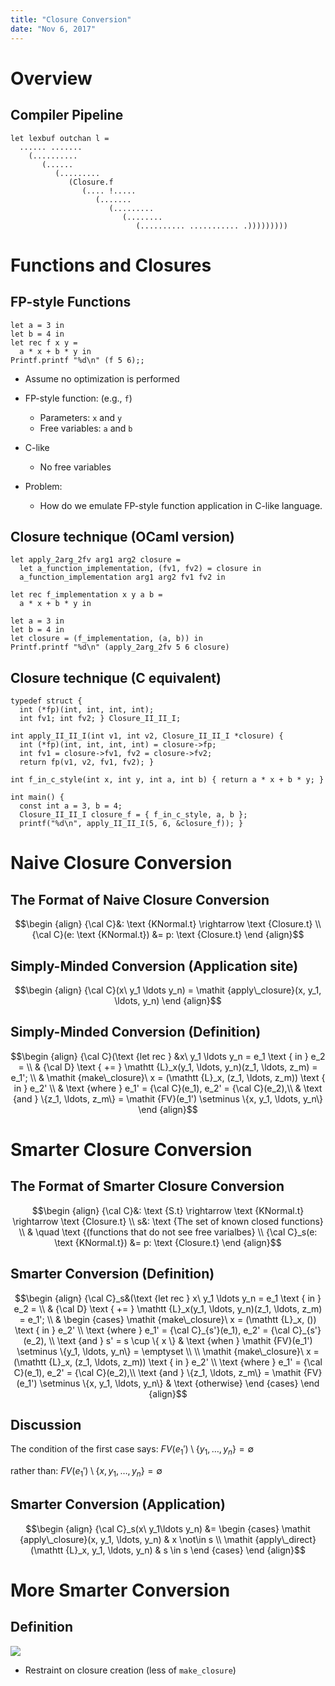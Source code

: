 ```yaml
---
title: "Closure Conversion"
date: "Nov 6, 2017"
---
```


# Overview

## Compiler Pipeline

~~~ {.ocaml}
let lexbuf outchan l =
  ...... .......
    (..........
       (......
          (.........
             (Closure.f
                (.... !.....
                   (.......
                      (.........
                         (........
                            (.......... ........... .)))))))))
~~~

# Functions and Closures

## FP-style Functions

~~~ {.ocaml}
let a = 3 in
let b = 4 in
let rec f x y =
  a * x + b * y in
Printf.printf "%d\n" (f 5 6);;
~~~

- Assume no optimization is performed

- FP-style function: (e.g., `f`)
    - Parameters: `x` and `y`
    - Free variables: `a` and `b`

- C-like 
    - No free variables

- Problem:
    - How do we emulate FP-style function application in C-like language.

## Closure technique (OCaml version)

~~~ {.ocaml}
let apply_2arg_2fv arg1 arg2 closure =
  let a_function_implementation, (fv1, fv2) = closure in
  a_function_implementation arg1 arg2 fv1 fv2 in

let rec f_implementation x y a b =
  a * x + b * y in

let a = 3 in
let b = 4 in
let closure = (f_implementation, (a, b)) in
Printf.printf "%d\n" (apply_2arg_2fv 5 6 closure)
~~~

## Closure technique (C equivalent)

~~~ {.c}
typedef struct {
  int (*fp)(int, int, int, int);
  int fv1; int fv2; } Closure_II_II_I;

int apply_II_II_I(int v1, int v2, Closure_II_II_I *closure) {
  int (*fp)(int, int, int, int) = closure->fp;
  int fv1 = closure->fv1, fv2 = closure->fv2;
  return fp(v1, v2, fv1, fv2); }
~~~

~~~ {.c}
int f_in_c_style(int x, int y, int a, int b) { return a * x + b * y; }

int main() {
  const int a = 3, b = 4;
  Closure_II_II_I closure_f = { f_in_c_style, a, b };
  printf("%d\n", apply_II_II_I(5, 6, &closure_f)); }
~~~

# Naive Closure Conversion

## The Format of Naive Closure Conversion

$$\begin {align}
{\cal C}&: \text {KNormal.t} \rightarrow \text {Closure.t} \\
{\cal C}(e: \text {KNormal.t}) &= p: \text {Closure.t}
\end {align}$$

## Simply-Minded Conversion (Application site)

$$\begin {align}
{\cal C}(x\ y_1 \ldots y_n) =
\mathit {apply\_closure}(x, y_1, \ldots, y_n)
\end {align}$$

## Simply-Minded Conversion (Definition)

$$\begin {align}
{\cal C}(\text {let rec } &x\ y_1 \ldots y_n = e_1 \text { in } e_2 = \\
& {\cal D} \text { += } \mathtt {L}_x(y_1, \ldots, y_n)(z_1, \ldots, z_m) = e_1'; \\
& \mathit {make\_closure}\ x = (\mathtt {L}_x, (z_1, \ldots, z_m)) \text { in } e_2' \\
& \text {where } e_1' = {\cal C}(e_1), e_2' = {\cal C}(e_2),\\
& \text {and } \{z_1, \ldots, z_m\} = \mathit {FV}(e_1') \setminus \{x, y_1, \ldots, y_n\}
\end {align}$$

# Smarter Closure Conversion

## The Format of Smarter Closure Conversion

$$\begin {align}
{\cal C}&: \text {S.t} \rightarrow \text {KNormal.t} \rightarrow \text {Closure.t} \\
s&: \text {The set of known closed functions} \\
 & \quad \text {(functions that do not see free varialbes} \\
{\cal C}_s(e: \text {KNormal.t}) &= p: \text {Closure.t}
\end {align}$$

## Smarter Conversion (Definition)

$$\begin {align}
{\cal C}_s&(\text {let rec } x\ y_1 \ldots y_n = e_1 \text { in } e_2 = \\
& {\cal D} \text { += } \mathtt {L}_x(y_1, \ldots, y_n)(z_1, \ldots, z_m) = e_1'; \\
& \begin {cases}
\mathit {make\_closure}\ x = (\mathtt {L}_x, ()) \text { in } e_2' \\
\text {where } e_1' = {\cal C}_{s'}(e_1), e_2' = {\cal C}_{s'}(e_2), \\
\text {and } s' = s \cup \{ x \}
& \text {when } \mathit {FV}(e_1') \setminus \{y_1, \ldots, y_n\} = \emptyset \\
\\
\mathit {make\_closure}\ x = (\mathtt {L}_x, (z_1, \ldots, z_m)) \text { in } e_2' \\
\text {where } e_1' = {\cal C}(e_1), e_2' = {\cal C}(e_2),\\
\text {and } \{z_1, \ldots, z_m\} = \mathit {FV}(e_1') \setminus \{x, y_1, \ldots, y_n\}
& \text {otherwise}
\end {cases}
\end {align}$$

## Discussion

The condition of the first case says:
$\mathit {FV}(e_1') \setminus \{y_1, \ldots, y_n\} = \emptyset$

rather than:
$\mathit {FV}(e_1') \setminus \{x, y_1, \ldots, y_n\} = \emptyset$

## Smarter Conversion (Application)

$$\begin {align}
{\cal C}_s(x\ y_1\ldots y_n) &=
\begin {cases}
\mathit {apply\_closure}(x, y_1, \ldots, y_n) & x \not\in s \\
\mathit {apply\_direct}(\mathtt {L}_x, y_1, \ldots, y_n) & s \in s
\end {cases}
\end {align}$$

# More Smarter Conversion

## Definition

![](/fp2017/mincaml/overview/closure2.png)

- Restraint on closure creation (less of `make_closure`)
